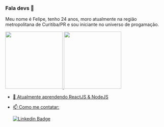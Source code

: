 ### Fala devs 👋

Meu nome é Felipe, tenho 24 anos, moro atualmente na região metropolitana de Curitiba/PR e sou iniciante no universo de progamação.

<div>
    <a href="https://github.com/felipesanderp" />
    <img height="180em" src="https://github-readme-stats.vercel.app/api/top-langs/?username=felipesanderp&layout=compact&langs_count=7&theme=dark"/>
    <img height="180em" src="https://github-readme-stats.vercel.app/api?username=felipesanderp&show_icons=true&theme=dark&include_all_commits=true&count_private=true"/>
</div>

- 🌱 Atualmente aprendendo ReactJS & NodeJS

- 📫 Como me contatar:

    [![Linkedin Badge](https://img.shields.io/badge/-Felipe%20Sander-blue?style=flat-square&logo=Linkedin&logoColor=white&link=https://www.linkedin.com/in/felipe-sander-panisson-641195161/)](https://www.linkedin.com/in/felipe-sander-panisson-641195161/)
    

  
<!--
**felipesanderp/felipesanderp** is a ✨ _special_ ✨ repository because its `README.md` (this file) appears on your GitHub profile.

Here are some ideas to get you started:

- 🔭 I’m currently working on ...
- 🌱 I’m currently learning ...
- 👯 I’m looking to collaborate on ...
- 🤔 I’m looking for help with ...
- 💬 Ask me about ...
- 📫 How to reach me: ...
- 😄 Pronouns: ...
- ⚡ Fun fact: ...
-->
